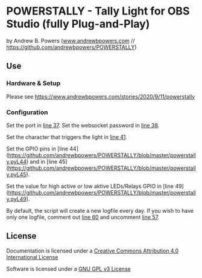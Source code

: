 # POWERSTALLY - Tally Light for OBS Studio (fully Plug-and-Play)
by Andrew B. Powers (www.andrewbpowers.com // https://github.com/andrewbpowers/POWERSTALLY)

## Use

### Hardware & Setup

Please see https://www.andrewbpowers.com/stories/2020/9/11/powerstally

### Configuration

Set the port in [line 37](https://github.com/andrewbpowers/POWERSTALLY/blob/master/powerstally.pyL37).
Set the websocket password in [line 38](https://github.com/andrewbpowers/POWERSTALLY/blob/master/powerstally.pyL38).

Set the character that triggers the light in [line 41](https://github.com/andrewbpowers/POWERSTALLY/blob/master/powerstally.pyL41).

Set the GPIO pins in [line 44] (https://github.com/andrewbpowers/POWERSTALLY/blob/master/powerstally.pyL44) and in [line 45] (https://github.com/andrewbpowers/POWERSTALLY/blob/master/powerstally.pyL45).

Set the value for high active or low aktive LEDs/Relays GPIO in [line 49] (https://github.com/andrewbpowers/POWERSTALLY/blob/master/powerstally.pyL49).

By default, the script will create a new logfile every day. If you wish to have only one logfile, comment out [line 60](https://github.com/andrewbpowers/POWERSTALLY/blob/master/powerstally.py#L60) and uncomment [line 57](https://github.com/andrewbpowers/POWERSTALLY/blob/master/powerstally.pyL57).

## License

Documentation is licensed under a [Creative Commons Attribution 4.0 International License](https://creativecommons.org/licenses/by/4.0/)

Software is licensed under a [GNU GPL v3 License](https://www.gnu.org/licenses/gpl-3.0.txt)
